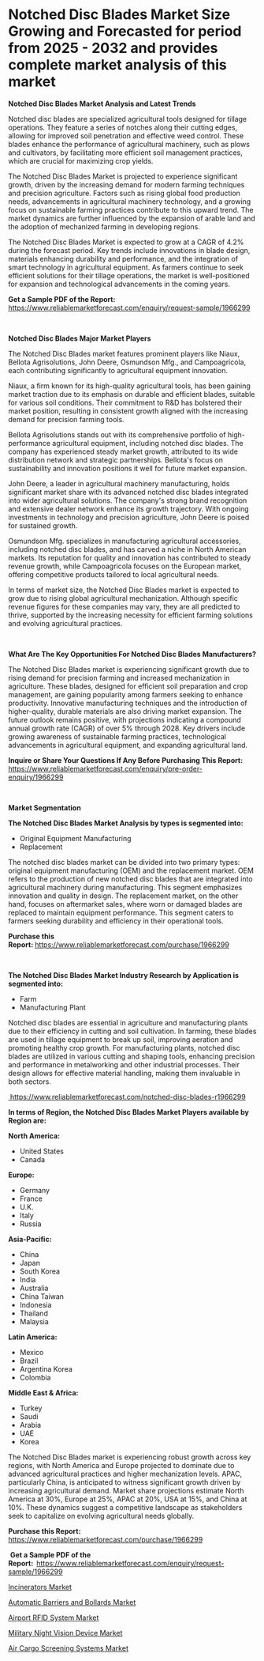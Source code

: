 <p><h1>Notched Disc Blades Market Size Growing and Forecasted for period from 2025 - 2032 and provides complete market analysis of this market</h1></p><p><strong>Notched Disc Blades Market Analysis and Latest Trends</strong></p>
<p><p>Notched disc blades are specialized agricultural tools designed for tillage operations. They feature a series of notches along their cutting edges, allowing for improved soil penetration and effective weed control. These blades enhance the performance of agricultural machinery, such as plows and cultivators, by facilitating more efficient soil management practices, which are crucial for maximizing crop yields.</p><p>The Notched Disc Blades Market is projected to experience significant growth, driven by the increasing demand for modern farming techniques and precision agriculture. Factors such as rising global food production needs, advancements in agricultural machinery technology, and a growing focus on sustainable farming practices contribute to this upward trend. The market dynamics are further influenced by the expansion of arable land and the adoption of mechanized farming in developing regions.</p><p>The Notched Disc Blades Market is expected to grow at a CAGR of 4.2% during the forecast period. Key trends include innovations in blade design, materials enhancing durability and performance, and the integration of smart technology in agricultural equipment. As farmers continue to seek efficient solutions for their tillage operations, the market is well-positioned for expansion and technological advancements in the coming years.</p></p>
<p><strong>Get a Sample PDF of the Report:&nbsp;</strong> <a href="https://www.reliablemarketforecast.com/enquiry/request-sample/1966299?utm_campaign=1134&utm_medium=2&utm_source=Github&utm_content=ia&utm_term=05032025&utm_id=notched-disc-blades">https://www.reliablemarketforecast.com/enquiry/request-sample/1966299</a></p>
<p>&nbsp;</p>
<p><strong>Notched Disc Blades Major Market Players</strong></p>
<p><p>The Notched Disc Blades market features prominent players like Niaux, Bellota Agrisolutions, John Deere, Osmundson Mfg., and Campoagricola, each contributing significantly to agricultural equipment innovation.</p><p>Niaux, a firm known for its high-quality agricultural tools, has been gaining market traction due to its emphasis on durable and efficient blades, suitable for various soil conditions. Their commitment to R&D has bolstered their market position, resulting in consistent growth aligned with the increasing demand for precision farming tools. </p><p>Bellota Agrisolutions stands out with its comprehensive portfolio of high-performance agricultural equipment, including notched disc blades. The company has experienced steady market growth, attributed to its wide distribution network and strategic partnerships. Bellota's focus on sustainability and innovation positions it well for future market expansion.</p><p>John Deere, a leader in agricultural machinery manufacturing, holds significant market share with its advanced notched disc blades integrated into wider agricultural solutions. The company's strong brand recognition and extensive dealer network enhance its growth trajectory. With ongoing investments in technology and precision agriculture, John Deere is poised for sustained growth.</p><p>Osmundson Mfg. specializes in manufacturing agricultural accessories, including notched disc blades, and has carved a niche in North American markets. Its reputation for quality and innovation has contributed to steady revenue growth, while Campoagricola focuses on the European market, offering competitive products tailored to local agricultural needs.</p><p>In terms of market size, the Notched Disc Blades market is expected to grow due to rising global agricultural mechanization. Although specific revenue figures for these companies may vary, they are all predicted to thrive, supported by the increasing necessity for efficient farming solutions and evolving agricultural practices.</p></p>
<p>&nbsp;</p>
<p><strong>What Are The Key Opportunities For Notched Disc Blades Manufacturers?</strong></p>
<p><p>The Notched Disc Blades market is experiencing significant growth due to rising demand for precision farming and increased mechanization in agriculture. These blades, designed for efficient soil preparation and crop management, are gaining popularity among farmers seeking to enhance productivity. Innovative manufacturing techniques and the introduction of higher-quality, durable materials are also driving market expansion. The future outlook remains positive, with projections indicating a compound annual growth rate (CAGR) of over 5% through 2028. Key drivers include growing awareness of sustainable farming practices, technological advancements in agricultural equipment, and expanding agricultural land.</p></p>
<p><strong>Inquire or Share Your Questions If Any Before Purchasing This Report:</strong> <a href="https://www.reliablemarketforecast.com/enquiry/pre-order-enquiry/1966299?utm_campaign=1134&utm_medium=2&utm_source=Github&utm_content=ia&utm_term=05032025&utm_id=notched-disc-blades">https://www.reliablemarketforecast.com/enquiry/pre-order-enquiry/1966299</a></p>
<p>&nbsp;</p>
<p><strong>Market Segmentation</strong></p>
<p><strong>The Notched Disc Blades Market Analysis by types is segmented into:</strong></p>
<p><ul><li>Original Equipment Manufacturing</li><li>Replacement</li></ul></p>
<p><p>The notched disc blades market can be divided into two primary types: original equipment manufacturing (OEM) and the replacement market. OEM refers to the production of new notched disc blades that are integrated into agricultural machinery during manufacturing. This segment emphasizes innovation and quality in design. The replacement market, on the other hand, focuses on aftermarket sales, where worn or damaged blades are replaced to maintain equipment performance. This segment caters to farmers seeking durability and efficiency in their operational tools.</p></p>
<p><strong>Purchase this Report:&nbsp;</strong><a href="https://www.reliablemarketforecast.com/purchase/1966299?utm_campaign=1134&utm_medium=2&utm_source=Github&utm_content=ia&utm_term=05032025&utm_id=notched-disc-blades">https://www.reliablemarketforecast.com/purchase/1966299</a></p>
<p>&nbsp;</p>
<p><strong>The Notched Disc Blades Market Industry Research by Application is segmented into:</strong></p>
<p><ul><li>Farm</li><li>Manufacturing Plant</li></ul></p>
<p><p>Notched disc blades are essential in agriculture and manufacturing plants due to their efficiency in cutting and soil cultivation. In farming, these blades are used in tillage equipment to break up soil, improving aeration and promoting healthy crop growth. For manufacturing plants, notched disc blades are utilized in various cutting and shaping tools, enhancing precision and performance in metalworking and other industrial processes. Their design allows for effective material handling, making them invaluable in both sectors.</p></p>
<p><a href="https://www.reliablemarketforecast.com/notched-disc-blades-r1966299?utm_campaign=1134&utm_medium=2&utm_source=Github&utm_content=ia&utm_term=05032025&utm_id=notched-disc-blades">&nbsp;https://www.reliablemarketforecast.com/notched-disc-blades-r1966299</a></p>
<p><strong>In terms of Region, the Notched Disc Blades Market Players available by Region are:</strong></p>
<p>
    <p> <strong> North America: </strong>
        <ul>
            <li>United States</li>
            <li>Canada</li>
        </ul>
        </p> 
    <p> <strong> Europe: </strong>
        <ul>
            <li>Germany</li>
            <li>France</li>
            <li>U.K.</li>
            <li>Italy</li>
            <li>Russia</li>
        </ul>
        </p> 
    <p> <strong> Asia-Pacific: </strong>
        <ul>
            <li>China</li>
            <li>Japan</li>
            <li>South Korea</li>
            <li>India</li>
            <li>Australia</li>
            <li>China Taiwan</li>
            <li>Indonesia</li>
            <li>Thailand</li>
            <li>Malaysia</li>
        </ul>
        </p> 
    <p> <strong> Latin America: </strong>
        <ul>
            <li>Mexico</li>
            <li>Brazil</li>
            <li>Argentina Korea</li>
            <li>Colombia</li>
        </ul>
        </p> 
    <p> <strong> Middle East & Africa: </strong>
        <ul>
            <li>Turkey</li>
            <li>Saudi</li>
            <li>Arabia</li>
            <li>UAE</li>
            <li>Korea</li>
        </ul>
    </p>
    </p>
<p><p>The Notched Disc Blades market is experiencing robust growth across key regions, with North America and Europe projected to dominate due to advanced agricultural practices and higher mechanization levels. APAC, particularly China, is anticipated to witness significant growth driven by increasing agricultural demand. Market share projections estimate North America at 30%, Europe at 25%, APAC at 20%, USA at 15%, and China at 10%. These dynamics suggest a competitive landscape as stakeholders seek to capitalize on evolving agricultural needs globally.</p></p>
<p><strong>Purchase this Report: </strong><a href="https://www.reliablemarketforecast.com/purchase/1966299?utm_campaign=1134&utm_medium=2&utm_source=Github&utm_content=ia&utm_term=05032025&utm_id=notched-disc-blades">https://www.reliablemarketforecast.com/purchase/1966299</a></p>
<p>&nbsp;<strong>Get a Sample PDF of the Report:&nbsp;&nbsp;</strong><a href="https://www.reliablemarketforecast.com/enquiry/request-sample/1966299?utm_campaign=1134&utm_medium=2&utm_source=Github&utm_content=ia&utm_term=05032025&utm_id=notched-disc-blades">https://www.reliablemarketforecast.com/enquiry/request-sample/1966299</a></p>
<p><strong></strong></p>
<p><p><a href="https://github.com/kocssequen/Market-Research-Report-List-1/blob/main/incinerators-market.md?utm_campaign=1134&utm_medium=2&utm_source=Github&utm_content=ia&utm_term=05032025&utm_id=notched-disc-blades">Incinerators Market</a></p><p><a href="https://github.com/bauzolesco/Market-Research-Report-List-1/blob/main/automatic-barriers-and-bollards-market.md?utm_campaign=1134&utm_medium=2&utm_source=Github&utm_content=ia&utm_term=05032025&utm_id=notched-disc-blades">Automatic Barriers and Bollards Market</a></p><p><a href="https://github.com/keeniielokl/Market-Research-Report-List-1/blob/main/airport-rfid-system-market.md?utm_campaign=1134&utm_medium=2&utm_source=Github&utm_content=ia&utm_term=05032025&utm_id=notched-disc-blades">Airport RFID System Market</a></p><p><a href="https://github.com/kuziaaring40/Market-Research-Report-List-1/blob/main/military-night-vision-device-market.md?utm_campaign=1134&utm_medium=2&utm_source=Github&utm_content=ia&utm_term=05032025&utm_id=notched-disc-blades">Military Night Vision Device Market</a></p><p><a href="https://github.com/alablisepah/Market-Research-Report-List-1/blob/main/air-cargo-screening-systems-market.md?utm_campaign=1134&utm_medium=2&utm_source=Github&utm_content=ia&utm_term=05032025&utm_id=notched-disc-blades">Air Cargo Screening Systems Market</a></p></p>
